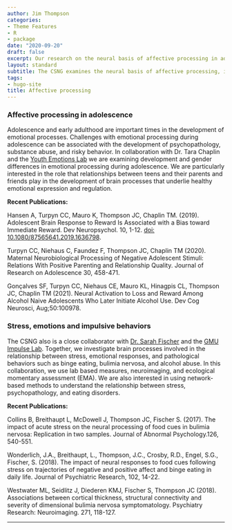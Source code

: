 ```yaml
---
author: Jim Thompson
categories:
- Theme Features
- R
- package
date: "2020-09-20"
draft: false
excerpt: Our research on the neural basis of affective processing in adolescence and adulthood 
layout: standard
subtitle: The CSNG examines the neural basis of affective processing, including collaborations to study affective processing in adolesence and adulthood.
tags:
- hugo-site
title: Affective processing
---
```

### Affective processing in adolescence
Adolescence and early adulthood are important times in the development of emotional processes. Challenges with emotional processing during adolescence can be associated with the development of psychopathology, substance abuse, and risky behavior. In collaboration with Dr. Tara Chaplin and the [Youth Emotions Lab](https://yel.gmu.edu/) we are examining development and gender differences in emotional processing during adolescence. We are particularly interested in the role that relationships between teens and their parents and friends play in the development of brain processes that underlie healthy emotional expression and regulation.

**Recent Publications:**

Hansen A, Turpyn CC, Mauro K, Thompson JC, Chaplin TM. (2019). Adolescent Brain Response to Reward Is Associated with a Bias toward Immediate Reward. Dev Neuropsychol. 10, 1-12. [doi: 10.1080/87565641.2019.1636798](https://doi.org/10.1080/87565641.2019.1636798).

Turpyn CC, Niehaus C, Faundez F, Thompson JC, Chaplin TM (2020). Maternal Neurobiological Processing of Negative  Adolescent Stimuli: Relations With Positive Parenting and Relationship Quality. Journal of Research on             Adolescence 30, 458-471.

Gonçalves SF, Turpyn CC, Niehaus CE, Mauro KL, Hinagpis CL, Thompson JC, Chaplin TM (2021). Neural Activation to Loss and Reward Among Alcohol Naive Adolescents Who Later Initiate Alcohol Use. Dev Cog Neurosci,           Aug;50:100978.

### Stress, emotions and impulsive behaviors
The CSNG also is a close collaborator with [Dr. Sarah Fischer](https://psychology.gmu.edu/people/snowaczy) and the [GMU Impulse Lab](https://www.facebook.com/ImpulselabGMU). Together, we investigate brain processes involved in the relationship between stress, emotional responses, and pathological behaviors such as binge eating, bulimia nervosa, and alcohol abuse. In this collaboration, we use lab based measures, neuroimaging, and ecological momentary assessment (EMA). We are also interested in using network-based methods to understand the relationship between stress, psychopathology, and eating disorders.

**Recent Publications:**

Collins B, Breithaupt L, McDowell J, Thompson JC, Fischer S. (2017). The impact of acute stress on the neural processing of food cues in bulimia nervosa: Replication in two samples. Journal of Abnormal Psychology.126, 540-551.

Wonderlich, J.A., Breithaupt, L., Thompson, J.C., Crosby, R.D., Engel, S.G., Fischer, S. (2018). The impact of neural responses to food cues following stress on trajectories of negative and positive affect and binge eating in daily life. Journal of Psychiatric Research, 102, 14-22.

Westwater ML, Seidlitz J, Diederen KMJ, Fischer S, Thompson JC (2018). Associations between cortical thickness, structural connectivity and severity of dimensional bulimia nervosa symptomatology. Psychiatry Research: Neuroimaging. 271, 118-127.

---
